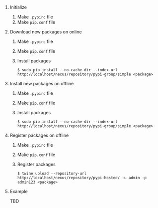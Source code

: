 1. Initialize

   1. Make `.pypirc` file
   2. Make `pip.conf` file

2. Download new packages on online

   1. Make `.pypirc` file

   2. Make `pip.conf` file

   3. Install packages

      ```shell
      $ sudo pip install --no-cache-dir --index-url http://localhost/nexus/repository/pypi-group/simple <package>
      ```

3. Install new packages on offline

   1. Make `.pypirc` file

   2. Make `pip.conf` file

   3. Install packages

      ```shell
      $ sudo pip install --no-cache-dir --index-url http://localhost/nexus/repository/pypi-group/simple <package>
      ```

4. Register packages on offline

   1. Make `.pypirc` file

   2. Make `pip.conf` file

   3. Register packages

      ```shell
      $ twine upload --repository-url http://localhost/nexus/repository/pypi-hosted/ -u admin -p admin123 <package>
      ```

5. Example

   TBD